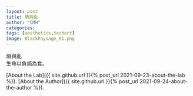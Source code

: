 ```yaml
---
layout: post
title: 熵與亂
author: "CMH"
categories:
tags: [aesthetics,techart]
image: BlackPaysage_01.png
---
```


熵與亂  
生命以負熵為食。  



[About the Lab]({{ site.github.url }}{% post_url 2021-09-23-about-the-lab %}).
[About the Author]({{ site.github.url }}{% post_url 2021-09-24-about-the-author %}).
